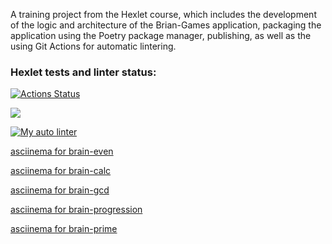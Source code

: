 A training project from the Hexlet course, which includes the development of the logic and architecture of the Brian-Games application, packaging the application using the Poetry package manager, publishing, as well as the using Git Actions for automatic lintering.

### Hexlet tests and linter status:
[![Actions Status](https://github.com/ruslanakhmett/python-project-lvl1/workflows/hexlet-check/badge.svg)](https://github.com/ruslanakhmett/python-project-lvl1/actions)

<a href="https://codeclimate.com/github/codeclimate/codeclimate/maintainability"><img src="https://api.codeclimate.com/v1/badges/a99a88d28ad37a79dbf6/maintainability" /></a>

[![My auto linter](https://github.com/ruslanakhmett/python-project-lvl1/workflows/CI/badge.svg)](https://github.com/ruslanakhmett/python-project-lvl1/actions)


<a href="https://asciinema.org/a/Q6nOGpanRuPFsAMd5diIfz43B">asciinema for brain-even</a>

<a href="https://asciinema.org/a/86DF7wKH8nglm0NiyCbZCWMrS">asciinema for brain-calc</a>

<a href="https://asciinema.org/a/-OI5ESmVbwEx0CGRQuAJamJLks">asciinema for brain-gcd</a>

<a href="https://asciinema.org/a/XqAKIsptkCBd4nZiRj9GqKC4w">asciinema for brain-progression</a>

<a href="https://asciinema.org/a/fRmNnhKwPzZA2Z19ulXBiiVWN">asciinema for brain-prime</a>
